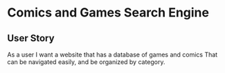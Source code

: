  # Comics and Games Search Engine

 ## User Story
 As a user 
 I want a website that has a database of games and comics
 That can be navigated easily, and be organized by category.
 
  
 
 


